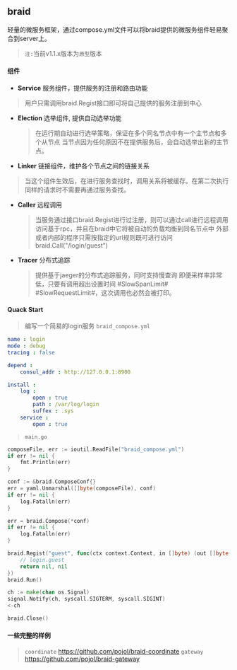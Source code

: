 ## braid
轻量的微服务框架，通过compose.yml文件可以将braid提供的微服务组件轻易聚合到server上。

> `注:`当前v1.1.x版本为`原型`版本 

#### 组件
* **Service** 服务组件，提供服务的注册和路由功能
    
> 用户只需调用braid.Regist接口即可将自己提供的服务注册到中心
    
* **Election** 选举组件, 提供自动选举功能
    > 在运行期自动进行选举策略，保证在多个同名节点中有一个主节点和多个从节点
    > 当节点因为任何原因不在提供服务后，会自动选举出新的主节点。

* **Linker** 链接组件，维护各个节点之间的链接关系
    
> 当这个组件生效后，在进行服务查找时，调用关系将被缓存。在第二次执行同样的请求时不需要再通过服务查找。
    
* **Caller** 远程调用
    > 当服务通过接口braid.Regist进行过注册，则可以通过call进行远程调用
    > 访问基于rpc，并且在braid中它将被自动的负载均衡到同名节点中
    > 外部或者内部的程序只需按指定的url规则既可进行访问 braid.Call("/login/guest")

* **Tracer** 分布式追踪
    > 提供基于jaeger的分布式追踪服务，同时支持慢查询
    > 即便采样率非常低，只要有调用超出设置时间 #SlowSpanLimit# #SlowRequestLimit#，这次调用也必然会被打印。


#### Quack Start
> 编写一个简易的login服务
> `braid_compose.yml`
```yaml
name : login
mode : debug
tracing : false

depend :
    consul_addr : http://127.0.0.1:8900

install : 
    log :
        open : true
        path : /var/log/login
        suffex : .sys
    service :
        open : true
```
> `main.go`
```go
composeFile, err := ioutil.ReadFile("braid_compose.yml")
if err != nil {
    fmt.Println(err)
}

conf := &braid.ComposeConf{}
err = yaml.Unmarshal([]byte(composeFile), conf)
if err != nil {
    log.Fatalln(err)
}

err = braid.Compose(*conf)
if err != nil {
    log.Fatalln(err)
}

braid.Regist("guest", func(ctx context.Context, in []byte) (out []byte, err error) {
    // login.guest
    return nil, nil
})
braid.Run()

ch := make(chan os.Signal)
signal.Notify(ch, syscall.SIGTERM, syscall.SIGINT)
<-ch

braid.Close()
```


#### 一些完整的样例
> `coordinate`
https://github.com/pojol/braid-coordinate
> `gateway`
https://github.com/pojol/braid-gateway

